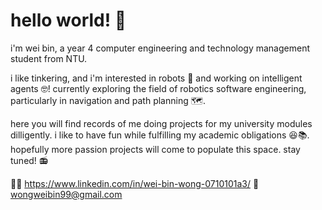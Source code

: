 # hello world! :partying_face:

i'm wei bin, a year 4 computer engineering and technology management student from NTU. 

i like tinkering, and i'm interested in robots :robot: and working on intelligent agents :nerd_face:! currently exploring the field of robotics software engineering, particularly in navigation and path planning :world_map:.

here you will find records of me doing projects for my university modules dilligently. i like to have fun while fulfilling my academic obligations :laughing::books:. 
hopefully more passion projects will come to populate this space. stay tuned! :radio:

:office_worker: https://www.linkedin.com/in/wei-bin-wong-0710101a3/
:email: wongweibin99@gmail.com
